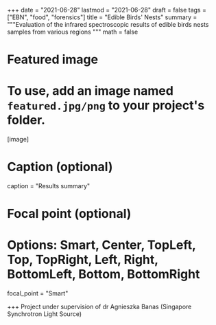 +++
date = "2021-06-28"
lastmod = "2021-06-28"
draft = false
tags = ["EBN", "food", "forensics"]
title = "Edible Birds' Nests"
summary = """Evaluation of the infrared spectroscopic results of edible birds nests samples from various regions
"""
math = false

# Featured image
# To use, add an image named `featured.jpg/png` to your project's folder. 
[image]
  # Caption (optional)
  caption = "Results summary"
  
  # Focal point (optional)
  # Options: Smart, Center, TopLeft, Top, TopRight, Left, Right, BottomLeft, Bottom, BottomRight
  focal_point = "Smart"

+++
Project under supervision of dr Agnieszka Banas (Singapore Synchrotron Light Source)


